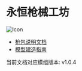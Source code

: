 # 永恒枪械工坊

![Icon](/icon.png)

- [枪包说明文档](./gunpack/before_start/)
- [模型建造指南](./model_guide/)

当前文档对应模组版本: v1.0.4
